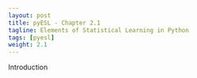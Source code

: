 ```yaml
---
layout: post
title: pyESL - Chapter 2.1
tagline: Elements of Statistical Learning in Python
tags: [pyesl]
weight: 2.1
---
```


<p>Introduction</p>

